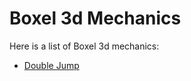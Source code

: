 # Boxel 3d Mechanics
Here is a list of Boxel 3d mechanics:
- [Double Jump](/mechanics/double-jump.md)
